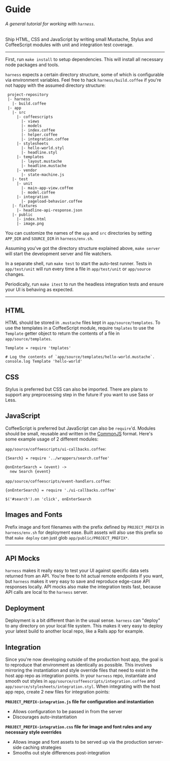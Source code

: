 # Guide

###### A general tutorial for working with `harness`.

Ship HTML, CSS and JavaScript by writing small Mustache, Stylus and CoffeeScript modules with unit and integration test coverage.

---


First, run `make install` to setup dependencies.
This will install all necessary node packages and tools.


`harness` expects a certain directory structure, some of which is configurable via environment variables.
Feel free to hack `harness/build.coffee` if you're not happy with the assumed directory structure:

```
 project-repository
 |- harness
   |- build.coffee
 |- app
   |- src
     |- coffeescripts
       |- views
       |- models
       |- index.coffee
       |- helper.coffee
       |- integration.coffee
     |- stylesheets
       |- hello-world.styl
       |- headline.styl
     |- templates
       |- layout.mustache
       |- headline.mustache
     |- vendor
       |- state-machine.js
   |- test
     |- unit
       |- main-app-view.coffee
       |- model.coffee
     |- integration
       |- pageload-behavior.coffee
   |- fixtures
     |- headline-api-response.json
   |- public
     |- index.html
     |- image.png
```

You can customize the names of the `app` and `src` directories by setting `APP_DIR` and `SOURCE_DIR` in `harness/env.sh`.

Assuming you've got the directory structure explained above, `make server` will start the development server and file watchers.

In a separate shell, run `make test` to start the auto-test runner.
Tests in `app/test/unit` will run every time a file in `app/test/unit` or `app/source` changes.

Periodically, run `make itest` to run the headless integration tests and ensure your UI is behaving as expected.

---


## HTML
HTML should be stored in `.mustache` files kept in `app/source/templates`.
To use the templates in a CoffeeScript module, require `tmplates` to use the `Template` getter object to return the contents of a file in `app/source/templates`.
```
Template = require 'tmplates'

# Log the contents of `app/source/templates/hello-world.mustache`.
console.log Template 'hello-world'
```


## CSS
Stylus is preferred but CSS can also be imported.
There are plans to support any preprocessing step in the future if you want to use Sass or Less.


## JavaScript
CoffeeScript is preferred but JavaScript can also be `require`'d. Modules should be small, reusable and written in the [CommonJS](http://www.commonjs.org/) format.
Here's some example usage of 2 different modules:

`app/source/coffeescripts/ui-callbacks.coffee`:

```
{Search} = require '../wrappers/search.coffee'

@onEnterSearch = (event) ->
  new Search {event}
```

`app/source/coffeescripts/event-handlers.coffee`:

```
{onEnterSearch} = require './ui-callbacks.coffee'

$('#search').on 'click', onEnterSearch
```

## Images and Fonts
Prefix image and font filenames with the prefix defined by `PROJECT_PREFIX` in `harness/env.sh` for deployment ease.
Built assets will also use this prefix so that `make deploy` can just glob `app/public/PROJECT_PREFIX*`.

---

## API Mocks
`harness` makes it really easy to test your UI against specific data sets returned from an API.
You're free to hit actual remote endpoints if you want, but `harness` makes it very easy to save and reproduce edge-case API responses locally.
API mocks also make the integration tests fast, because API calls are local to the `harness` server.


## Deployment
Deployment is a bit different than in the usual sense. `harness` can "deploy" to any directory on your local file system.
This makes it very easy to deploy your latest build to another local repo, like a Rails app for example.


## Integration
Since you're now developing outside of the production host app, the goal is to reproduce that environment as identically as possible.
This involves mirroring the instantiation and style override files that need to exist in the host app repo as integration points.
In your `harness` repo, instantiate and smooth out styles in `app/source/coffeescripts/integration.coffee` and `app/source/stylesheets/integration.styl`.
When integrating with the host app repo, create 2 new files for integration points:

__`PROJECT_PREFIX-integration.js` file for configuration and instantiation__
  - Allows configuration to be passed in from the server
  - Discourages auto-instantiation

__`PROJECT_PREFIX-integration.css` file for image and font rules and any necessary style overrides__
  - Allows image and font assets to be served up via the production server-side caching strategies
  - Smooths out style differences post-integration
